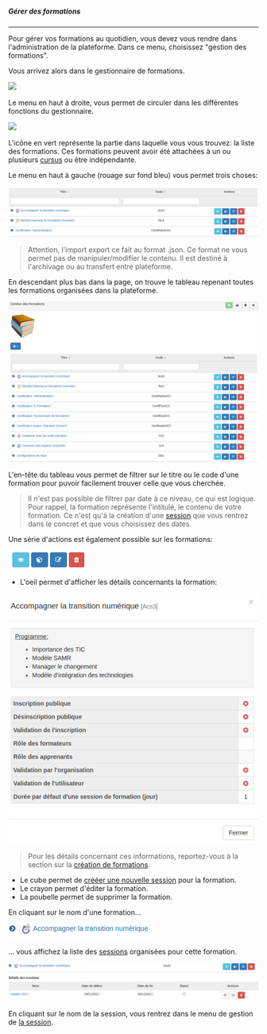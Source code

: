##### Gérer des formations
---
Pour gérer vos formations au quotidien, vous devez vous rendre dans l'administration de la plateforme. Dans ce menu, choisissez "gestion des formations".

Vous arrivez alors dans le gestionnaire de formations.

![](images/cursus-fig23.png)

Le menu en haut à droite, vous permet de circuler dans les différentes fonctions du gestionnaire.

![](images/cursus-fig24.png)

L'icône en vert représente la partie dans laquelle vous vous trouvez: la liste des formations.
Ces formations peuvent avoir été attachées à un ou plusieurs  [cursus](admin-cursus.md) ou être indépendante.

Le menu en haut à gauche (rouage sur fond bleu) vous permet trois choses:

![](images/cursus-fig51.png)

> Attention, l'import export ce fait au format .json. Ce format ne vous permet pas de manipuler/modifier le contenu. Il est destiné à l'archivage ou au transfert entre plateforme.

En descendant plus bas dans la page, on trouve le tableau repenant toutes les formations organisées dans la plateforme.

![](images/cursus-fig49.png)

L'en-tête du tableau vous permet de filtrer sur le titre ou le code d'une formation pour puvoir facilement trouver celle que vous cherchée.

>Il n'est pas possible de filtrer par date à ce niveau, ce qui est logique. Pour rappel, la formation représente l'intitulé, le contenu de votre formation. Ce n'est qu'à la création d'une [session](create-sessions.md) que vous rentrez dans le concret et que vous choisissez des dates. 

Une série d'actions est également possible sur les formations:

![](images/cursus-fig55.png)

* L'oeil permet d'afficher les détails concernants la formation:

![](images/cursus-fig56.png)

> Pour les détails concernant ces informations, reportez-vous à la section sur la [création de formations](create-sessions.md).

* Le cube permet de [crééer une nouvelle session](create-trainings.md) pour la formation.
* Le crayon permet d'éditer la formation. 
* La poubelle permet de supprimer la formation.

En cliquant sur le nom d'une formation...

![](images/cursus-fig57.png)

... vous affichez la liste des [sessions](admin-sessions.md) organisées pour cette formation.

![](images/cursus-fig52.png)

En cliquant sur le nom de la session, vous rentrez dans le menu de gestion de [la session](admin-sessions.md).


